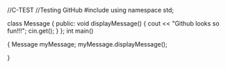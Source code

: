 //C-TEST
//Testing GitHub
#include <iostream>
using namespace std;

class Message
{
public:
	void displayMessage() {
		cout << "Github looks so fun!!!";
		cin.get();
	}
};
int main()

{
	Message myMessage;
	myMessage.displayMessage();
	
}
